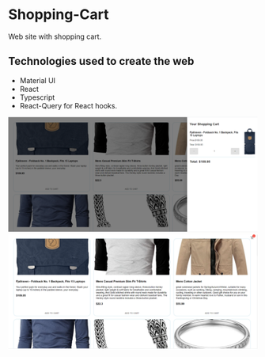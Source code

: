 # Shopping-Cart 

Web site with shopping cart.

## Technologies used to create the web
* Material UI
* React
* Typescript
* React-Query for React hooks.

![imageFrontEnd](https://github.com/CaroTodt/Shopping-Cart/blob/main/react-shopping-cart/public/img/front.png?raw=true)
![imageFrontEnd1](https://github.com/CaroTodt/Shopping-Cart/blob/main/react-shopping-cart/public/img/front1.png?raw=true)
